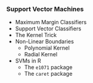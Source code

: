 ### Support Vector Machines

- Maximum Margin Classifiers
- Support Vector Classifiers
- The Kernel Trick
- Non-Linear Boundaries
	* Polynomial Kernel
	* Radial Kernel
- SVMs in R
	* The `e1071` package
	* The `caret` package
